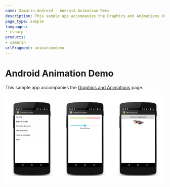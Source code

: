 ```yaml
---
name: Xamarin.Android - Android Animation Demo
description: This sample app accompanies the Graphics and Animations docs
page_type: sample
languages:
- csharp
products:
- xamarin
urlFragment: animationdemo
---
```

# Android Animation Demo

This sample app accompanies the
[Graphics and Animations](https://docs.microsoft.com/xamarin/android/app-fundamentals/graphics-and-animation) page.

[![Android screenshot](Screenshots/example-screens-sml.png)](Screenshots/example-screens.png)
